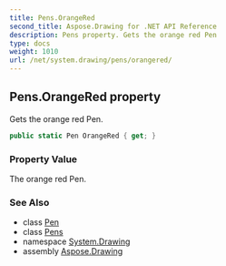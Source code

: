 ```yaml
---
title: Pens.OrangeRed
second_title: Aspose.Drawing for .NET API Reference
description: Pens property. Gets the orange red Pen
type: docs
weight: 1010
url: /net/system.drawing/pens/orangered/
---
```

## Pens.OrangeRed property

Gets the orange red Pen.

```csharp
public static Pen OrangeRed { get; }
```

### Property Value

The orange red Pen.

### See Also

* class [Pen](../../pen/)
* class [Pens](../)
* namespace [System.Drawing](../../pens/)
* assembly [Aspose.Drawing](../../../)


